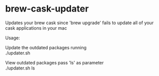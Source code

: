 # brew-cask-updater
Updates your brew cask since 'brew upgrade' fails to update all of your cask applications in your mac

Usage:

Update the outdated packages running <br />
./updater.sh

View outdated packages pass 'ls' as parameter <br />
./updater.sh ls
